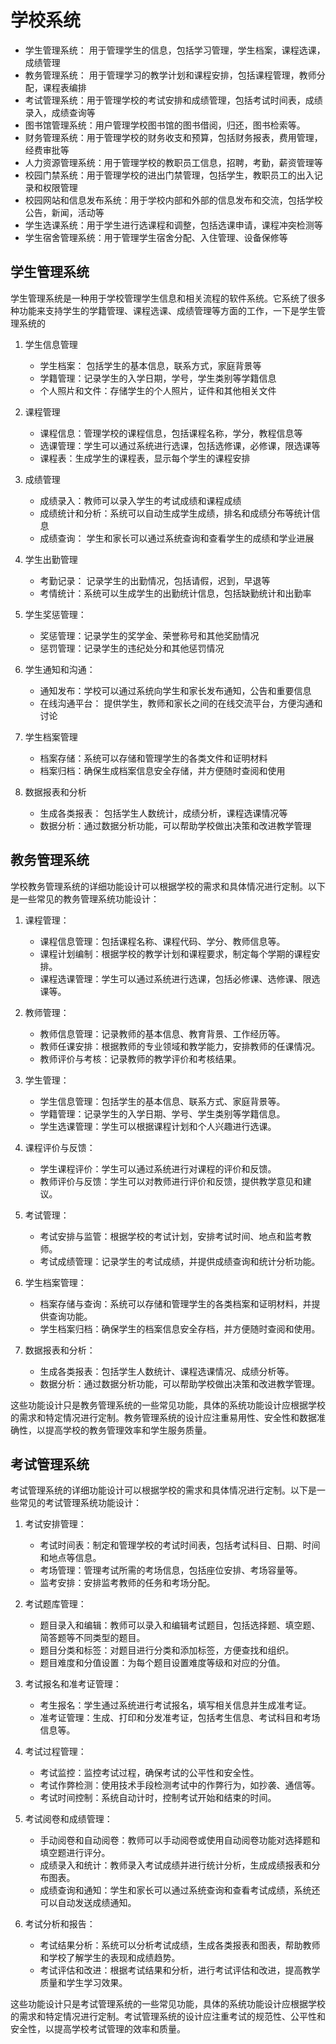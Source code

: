 # 学校系统
- 学生管理系统： 用于管理学生的信息，包括学习管理，学生档案，课程选课，成绩管理
- 教务管理系统： 用于管理学习的教学计划和课程安排，包括课程管理，教师分配，课程表编排
- 考试管理系统：用于管理学校的考试安排和成绩管理，包括考试时间表，成绩录入，成绩查询等
- 图书馆管理系统：用户管理学校图书馆的图书借阅，归还，图书检索等。
- 财务管理系统：用于管理学校的财务收支和预算，包括财务报表，费用管理，经费审批等
- 人力资源管理系统：用于管理学校的教职员工信息，招聘，考勤，薪资管理等
- 校园门禁系统：用于管理学校的进出门禁管理，包括学生，教职员工的出入记录和权限管理
- 校园网站和信息发布系统：用于学校内部和外部的信息发布和交流，包括学校公告，新闻，活动等
- 学生选课系统：用于学生进行选课程和调整，包括选课申请，课程冲突检测等
- 学生宿舍管理系统：用于管理学生宿舍分配、入住管理、设备保修等

## 学生管理系统
学生管理系统是一种用于学校管理学生信息和相关流程的软件系统。它系统了很多种功能来支持学生的学籍管理、课程选课、成绩管理等方面的工作，一下是学生管理系统的
1. 学生信息管理
   - 学生档案： 包括学生的基本信息，联系方式，家庭背景等
   - 学籍管理：记录学生的入学日期，学号，学生类别等学籍信息
   - 个人照片和文件：存储学生的个人照片，证件和其他相关文件

2. 课程管理
   - 课程信息：管理学校的课程信息，包括课程名称，学分，教程信息等
   - 选课管理：学生可以通过系统进行选课，包括选修课，必修课，限选课等
   - 课程表：生成学生的课程表，显示每个学生的课程安排

3. 成绩管理
   - 成绩录入：教师可以录入学生的考试成绩和课程成绩
   - 成绩统计和分析：系统可以自动生成学生成绩，排名和成绩分布等统计信息
   - 成绩查询： 学生和家长可以通过系统查询和查看学生的成绩和学业进展

4. 学生出勤管理
   - 考勤记录： 记录学生的出勤情况，包括请假，迟到，早退等
   - 考情统计：系统可以生成学生的出勤统计信息，包括缺勤统计和出勤率

5. 学生奖惩管理：
   - 奖惩管理：记录学生的奖学金、荣誉称号和其他奖励情况
   - 惩罚管理：记录学生的违纪处分和其他惩罚情况

6. 学生通知和沟通：
   - 通知发布：学校可以通过系统向学生和家长发布通知，公告和重要信息
   - 在线沟通平台： 提供学生，教师和家长之间的在线交流平台，方便沟通和讨论

7. 学生档案管理
   - 档案存储：系统可以存储和管理学生的各类文件和证明材料
   - 档案归档：确保生成档案信息安全存储，并方便随时查阅和使用

8. 数据报表和分析
   - 生成各类报表： 包括学生人数统计，成绩分析，课程选课情况等
   - 数据分析：通过数据分析功能，可以帮助学校做出决策和改进教学管理

## 教务管理系统
学校教务管理系统的详细功能设计可以根据学校的需求和具体情况进行定制。以下是一些常见的教务管理系统功能设计：

1. 课程管理：
   - 课程信息管理：包括课程名称、课程代码、学分、教师信息等。
   - 课程计划编制：根据学校的教学计划和课程要求，制定每个学期的课程安排。
   - 课程选课管理：学生可以通过系统进行选课，包括必修课、选修课、限选课等。

2. 教师管理：
   - 教师信息管理：记录教师的基本信息、教育背景、工作经历等。
   - 教师任课安排：根据教师的专业领域和教学能力，安排教师的任课情况。
   - 教师评价与考核：记录教师的教学评价和考核结果。

3. 学生管理：
   - 学生信息管理：包括学生的基本信息、联系方式、家庭背景等。
   - 学籍管理：记录学生的入学日期、学号、学生类别等学籍信息。
   - 学生选课管理：学生可以根据课程计划和个人兴趣进行选课。

4. 课程评价与反馈：
   - 学生课程评价：学生可以通过系统进行对课程的评价和反馈。
   - 教师评价与反馈：学生可以对教师进行评价和反馈，提供教学意见和建议。

5. 考试管理：
   - 考试安排与监管：根据学校的考试计划，安排考试时间、地点和监考教师。
   - 考试成绩管理：记录学生的考试成绩，并提供成绩查询和统计分析功能。

6. 学生档案管理：
   - 档案存储与查询：系统可以存储和管理学生的各类档案和证明材料，并提供查询功能。
   - 学生档案归档：确保学生的档案信息安全存档，并方便随时查阅和使用。

7. 数据报表和分析：
   - 生成各类报表：包括学生人数统计、课程选课情况、成绩分析等。
   - 数据分析：通过数据分析功能，可以帮助学校做出决策和改进教学管理。

这些功能设计只是教务管理系统的一些常见功能，具体的系统功能设计应根据学校的需求和特定情况进行定制。教务管理系统的设计应注重易用性、安全性和数据准确性，以提高学校的教务管理效率和学生服务质量。
## 考试管理系统
考试管理系统的详细功能设计可以根据学校的需求和具体情况进行定制。以下是一些常见的考试管理系统功能设计：

1. 考试安排管理：
   - 考试时间表：制定和管理学校的考试时间表，包括考试科目、日期、时间和地点等信息。
   - 考场管理：管理考试所需的考场信息，包括座位安排、考场容量等。
   - 监考安排：安排监考教师的任务和考场分配。

2. 考试题库管理：
   - 题目录入和编辑：教师可以录入和编辑考试题目，包括选择题、填空题、简答题等不同类型的题目。
   - 题目分类和标签：对题目进行分类和添加标签，方便查找和组织。
   - 题目难度和分值设置：为每个题目设置难度等级和对应的分值。

3. 考试报名和准考证管理：
   - 考生报名：学生通过系统进行考试报名，填写相关信息并生成准考证。
   - 准考证管理：生成、打印和分发准考证，包括考生信息、考试科目和考场信息等。

4. 考试过程管理：
   - 考试监控：监控考试过程，确保考试的公平性和安全性。
   - 考试作弊检测：使用技术手段检测考试中的作弊行为，如抄袭、通信等。
   - 考试时间控制：系统自动计时，控制考试开始和结束的时间。

5. 考试阅卷和成绩管理：
   - 手动阅卷和自动阅卷：教师可以手动阅卷或使用自动阅卷功能对选择题和填空题进行评分。
   - 成绩录入和统计：教师录入考试成绩并进行统计分析，生成成绩报表和分布图表。
   - 成绩查询和通知：学生和家长可以通过系统查询和查看考试成绩，系统还可以自动发送成绩通知。

6. 考试分析和报告：
   - 考试结果分析：系统可以分析考试成绩，生成各类报表和图表，帮助教师和学校了解学生的表现和成绩趋势。
   - 考试评估和改进：根据考试结果和分析，进行考试评估和改进，提高教学质量和学生学习效果。

这些功能设计只是考试管理系统的一些常见功能，具体的系统功能设计应根据学校的需求和特定情况进行定制。考试管理系统的设计应注重考试的规范性、公平性和安全性，以提高学校考试管理的效率和质量。